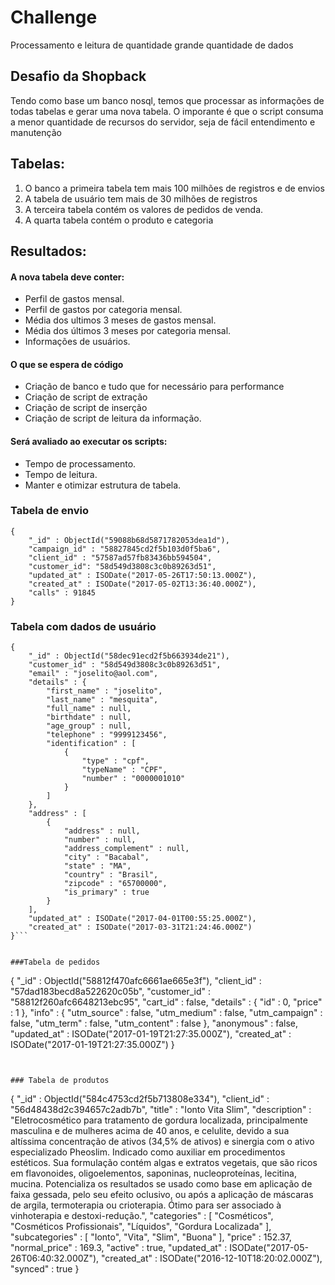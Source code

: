 # Challenge

Processamento e leitura de quantidade grande quantidade de dados

## Desafio da Shopback

Tendo como base um banco nosql, temos que processar as informações de todas tabelas e gerar uma nova tabela.
O imporante é que o script consuma a menor quantidade de recursos do servidor, seja de fácil entendimento e manutenção

## Tabelas:
1) O banco a primeira tabela tem mais 100 milhões de registros e de envios
2) A tabela de usuário tem mais de 30 milhões de registros
3) A terceira tabela contém os valores de pedidos de venda.
4) A quarta tabela contém o produto e categoria

## Resultados:

#### A nova tabela deve conter:
* Perfil de gastos mensal.
* Perfil de gastos por categoria mensal.
* Média dos ultimos 3 meses de gastos mensal.
* Média dos últimos 3 meses por categoria mensal.
* Informações de usuários.

#### O que se espera de código
* Criação de banco e tudo que for necessário para performance
* Criação de script de extração
* Criação de script de inserção
* Criação de script de leitura da informação.

#### Será avaliado ao executar os scripts:
* Tempo de processamento.
* Tempo de leitura.
* Manter e otimizar estrutura de tabela.



### Tabela de envio
```
{
    "_id" : ObjectId("59088b68d5871782053dea1d"),
    "campaign_id" : "58827845cd2f5b103d0f5ba6",
    "client_id" : "57587ad57fb83436bb594504",
    "customer_id": "58d549d3808c3c0b89263d51",
    "updated_at" : ISODate("2017-05-26T17:50:13.000Z"),
    "created_at" : ISODate("2017-05-02T13:36:40.000Z"),
    "calls" : 91845
}
```

### Tabela com dados de usuário
```
{
    "_id" : ObjectId("58dec91ecd2f5b663934de21"),
    "customer_id" : "58d549d3808c3c0b89263d51",
    "email" : "joselito@aol.com",
    "details" : {
        "first_name" : "joselito",
        "last_name" : "mesquita",
        "full_name" : null,
        "birthdate" : null,
        "age_group" : null,
        "telephone" : "9999123456",
        "identification" : [ 
            {
                "type" : "cpf",
                "typeName" : "CPF",
                "number" : "0000001010"
            }
        ]
    },
    "address" : [ 
        {
            "address" : null,
            "number" : null,
            "address_complement" : null,
            "city" : "Bacabal",
            "state" : "MA",
            "country" : "Brasil",
            "zipcode" : "65700000",
            "is_primary" : true
        }
    ],
    "updated_at" : ISODate("2017-04-01T00:55:25.000Z"),
    "created_at" : ISODate("2017-03-31T21:24:46.000Z")
}```


###Tabela de pedidos
```
{
    "_id" : ObjectId("58812f470afc6661ae665e3f"),
    "client_id" : "57dad183becd8a522620c05b",
    "customer_id" : "58812f260afc6648213ebc95",
    "cart_id" : false,
    "details" : {
        "id" : 0,
        "price" : 1
    },
    "info" : {
        "utm_source" : false,
        "utm_medium" : false,
        "utm_campaign" : false,
        "utm_term" : false,
        "utm_content" : false
    },
    "anonymous" : false,
    "updated_at" : ISODate("2017-01-19T21:27:35.000Z"),
    "created_at" : ISODate("2017-01-19T21:27:35.000Z")
}
```


### Tabela de produtos
```
{
    "_id" : ObjectId("584c4753cd2f5b713808e334"),
    "client_id" : "56d48438d2c394657c2adb7b",
    "title" : "Ionto Vita Slim",
    "description" : "Eletrocosmético para tratamento de gordura localizada, principalmente masculina e de mulheres acima de 40 anos, e celulite, devido a sua altíssima concentração de ativos (34,5% de ativos) e sinergia com o ativo especializado Pheoslim. Indicado como auxiliar em procedimentos estéticos. Sua formulação contém algas e extratos vegetais, que são ricos em flavonoides, oligoelementos, saponinas, nucleoproteínas, lecitina, mucina. Potencializa os resultados se usado como base em aplicação de faixa gessada, pelo seu efeito oclusivo, ou após a aplicação de máscaras de argila, termoterapia ou crioterapia. Ótimo para ser associado à vinhoterapia e destoxi-redução.",
    "categories" : [ 
        "Cosméticos", 
        "Cosméticos Profissionais", 
        "Líquidos", 
        "Gordura Localizada"
    ],
    "subcategories" : [ 
        "Ionto", 
        "Vita", 
        "Slim", 
        "Buona"
    ],
    "price" : 152.37,
    "normal_price" : 169.3,
    "active" : true,
    "updated_at" : ISODate("2017-05-26T06:40:32.000Z"),
    "created_at" : ISODate("2016-12-10T18:20:02.000Z"),
    "synced" : true
}
```
